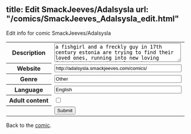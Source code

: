 title: Edit SmackJeeves/Adalsysla
url: "/comics/SmackJeeves_Adalsysla_edit.html"
---
Edit info for comic SmackJeeves/Adalsysla

<form name="comic" action="http://gaepostmail.appspot.com/comic/" method="post">
<table class="comicinfo">
<tr>
<th>Description</th><td><textarea name="description" cols="40" rows="3">a fishgirl and a freckly guy in 17th century estonia are trying to find their loved ones, running into new loving friends (and enemies) along the way. updates wednesdays and saturdays! warnings for some occasional blood, nudity and such.</textarea></td>
</tr>
<tr>
<th>Website</th><td><input type="text" name="url" value="http://adalsysla.smackjeeves.com/comics/" size="40"/></td>
</tr>
<tr>
<th>Genre</th><td><input type="text" name="genre" value="Other" size="40"/></td>
</tr>
<tr>
<th>Language</th><td><input type="text" name="language" value="English" size="40"/></td>
</tr>
<tr>
<th>Adult content</th><td><input type="checkbox" name="adult" value="adult" /></td>
</tr>
<tr>
<th></th><td>
<input type="hidden" name="comic" value="SmackJeeves_Adalsysla" />
<input type="submit" name="submit" value="Submit" />
</td>
</tr>
</table>
</form>

Back to the [comic](SmackJeeves_Adalsysla.html).
